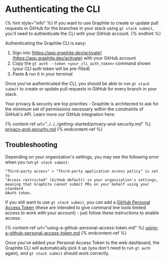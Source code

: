 # Authenticating the CLI

{% hint style="info" %}
If you want to use Graphite to create or update pull requests in GitHub for the branches in your stack using `gt stack submit`, you'll need to authenticate the CLI with your GitHub account.
{% endhint %}

Authenticating the Graphite CLI is easy:

1. Sign into [https://app.graphite.dev/activate](https://app.graphite.dev/activate) with your GitHub account
2. Copy the `gt auth --token <your_cli_auth_token>` command shown (your CLI auth token will be pre-filled)
3. Paste & run it in your terminal

Once you've authenticated the CLI, you should be able to run `gt stack submit` to create or update pull requests in GitHub for every branch in your stack.

Your privacy & security are top priorities - Graphite is architected to ask for the minimum set of permissions necessary within the constraints of GitHub's API.  Learn more our GitHub integration here:

{% content-ref url="../../../getting-started/privacy-and-security.md" %}
[privacy-and-security.md](../../../getting-started/privacy-and-security.md)
{% endcontent-ref %}

## Troubleshooting

Depending on your organization's settings, you may see the following error when you run `gt stack submit`:

```
"Third-party access" > "Third-party application access policy" is set to 
"Access restricted" (GitHub default) in your organization's settings,
meaning that Graphite cannot submit PRs on your behalf using your standard 
OAuth token.
```

If you still want to use `gt stack submit`, you can add a [GitHub Personal Access Token](https://docs.github.com/en/github/authenticating-to-github/keeping-your-account-and-data-secure/creating-a-personal-access-token) (these are intended to give command line tools limited access to work with your account) - just follow these instructions to enable access:

{% content-ref url="using-a-github-personal-access-token.md" %}
[using-a-github-personal-access-token.md](using-a-github-personal-access-token.md)
{% endcontent-ref %}

Once you've added your Personal Access Token to the web dashboard, the Graphite CLI will automatically pick it up (you don't need to run `gt auth` again), and `gt stack submit` should work correctly.

